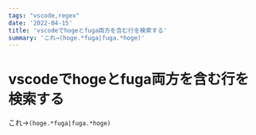 ```yaml
---
tags: "vscode,regex"
date: '2022-04-15'
title: 'vscodeでhogeとfuga両方を含む行を検索する'
summary: 'これ→(hoge.*fuga|fuga.*hoge)'
---
```


# vscodeでhogeとfuga両方を含む行を検索する

これ→`(hoge.*fuga|fuga.*hoge)`
